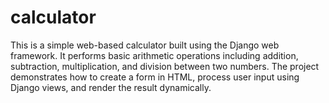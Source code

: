 # calculator
This is a simple web-based calculator built using the Django web framework. It performs basic arithmetic operations including addition, subtraction, multiplication, and division between two numbers. The project demonstrates how to create a form in HTML, process user input using Django views, and render the result dynamically.
